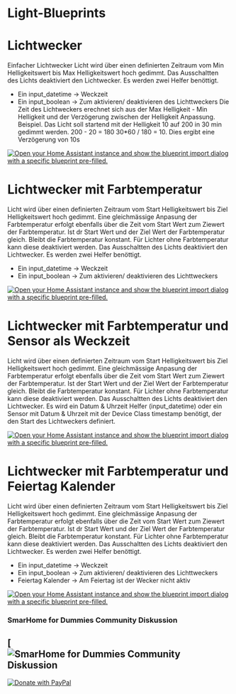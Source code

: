 # Light-Blueprints

  # Lichtwecker 
   Einfacher Lichtwecker 
   Licht wird über einen definierten Zeitraum vom Min Helligkeitswert bis Max Helligkeitswert hoch gedimmt.
   Das Ausschaltten des Lichts  deaktiviert den Lichtwecker.
   Es werden zwei Helfer benöttigt.
   - Ein input_datetime -> Weckzeit
   - Ein input_boolean -> Zum aktivieren/ deaktivieren des Lichttweckers
   Die Zeit des Lichtweckers erechnet sich aus der Max Helligkeit - Min Helligkeit und der Verzögerung zwischen der Helligkeit Anpassung.
   Beispiel. Das Licht soll startend mit der Helligkeit 10 auf 200 in 30 min gedimmt werden. 200 - 20 = 180
   30*60 / 180  = 10. Dies  ergibt eine Verzögerung von 10s
   
[![Open your Home Assistant instance and show the blueprint import dialog with a specific blueprint pre-filled.](https://my.home-assistant.io/badges/blueprint_import.svg)](https://my.home-assistant.io/redirect/blueprint_import/?blueprint_url=https%3A%2F%2Fgithub.com%2FSmartHomeForDummies%2FLight-Blueprints%2Fblob%2Fmain%2FLichtwecker.yaml)
    
  # Lichtwecker mit Farbtemperatur
   Licht wird über einen definierten Zeitraum vom Start Helligkeitswert bis Ziel Helligkeitswert hoch gedimmt.
   Eine gleichmässige Anpasung der Farbtemperatur erfolgt ebenfalls über die Zeit vom Start Wert zum Ziewert der Farbtemperatur.
   Ist dr Start Wert und der Ziel Wert der Farbtemperatur gleich. Bleibt die Farbtemperatur konstant.
   Für Lichter ohne Farbtemperatur kann diese deaktiviert werden.
   Das Ausschaltten des Lichts deaktiviert den Lichtwecker. 
   Es werden zwei Helfer benöttigt.
   - Ein input_datetime -> Weckzeit
   - Ein input_boolean -> Zum aktivieren/ deaktivieren des Lichttweckers
  
[![Open your Home Assistant instance and show the blueprint import dialog with a specific blueprint pre-filled.](https://my.home-assistant.io/badges/blueprint_import.svg)](https://my.home-assistant.io/redirect/blueprint_import/?blueprint_url=https%3A%2F%2Fgithub.com%2FSmartHomeForDummies%2FLight-Blueprints%2Fblob%2Fmain%2FLichtwecker_mit_Farbtemperatur.yaml)
    
  # Lichtwecker mit Farbtemperatur und Sensor als Weckzeit
   Licht wird über einen definierten Zeitraum vom Start Helligkeitswert bis Ziel Helligkeitswert hoch gedimmt.
   Eine gleichmässige Anpasung der Farbtemperatur erfolgt ebenfalls über die Zeit vom Start Wert zum Ziewert der Farbtemperatur.
   Ist der Start Wert und der Ziel Wert der Farbtemperatur gleich. Bleibt die Farbtemperatur konstant.
   Für Lichter ohne Farbtemperatur kann diese deaktiviert werden.
   Das Ausschaltten des Lichts deaktiviert den Lichtwecker. 
   Es wird ein Datum & Uhrzeit Helfer (input_datetime) oder ein Sensor mit Datum & Uhrzeit mit der Device Class timestamp benötigt,
   der den Start des Lichtweckers definiert.
   
[![Open your Home Assistant instance and show the blueprint import dialog with a specific blueprint pre-filled.](https://my.home-assistant.io/badges/blueprint_import.svg)](https://my.home-assistant.io/redirect/blueprint_import/?blueprint_url=https%3A%2F%2Fgithub.com%2FSmartHomeForDummies%2FLight-Blueprints%2Fblob%2Fmain%2FLichtwecker_mit_Farbtemperatur_und_Sensor_als_Weckzeit.yaml)

  # Lichtwecker mit Farbtemperatur und Feiertag Kalender
   Licht wird über einen definierten Zeitraum vom Start Helligkeitswert bis Ziel Helligkeitswert hoch gedimmt.
   Eine gleichmässige Anpasung der Farbtemperatur erfolgt ebenfalls über die Zeit vom Start Wert zum Ziewert der Farbtemperatur.
   Ist dr Start Wert und der Ziel Wert der Farbtemperatur gleich. Bleibt die Farbtemperatur konstant.
   Für Lichter ohne Farbtemperatur kann diese deaktiviert werden.
   Das Ausschaltten des Lichts deaktiviert den Lichtwecker. 
   Es werden zwei Helfer benöttigt.
   - Ein input_datetime -> Weckzeit
   - Ein input_boolean -> Zum aktivieren/ deaktivieren des Lichttweckers
   - Feiertag Kalender -> Am Feiertag ist der Wecker nicht aktiv

[![Open your Home Assistant instance and show the blueprint import dialog with a specific blueprint pre-filled.](https://my.home-assistant.io/badges/blueprint_import.svg)](https://my.home-assistant.io/redirect/blueprint_import/?blueprint_url=https%3A%2F%2Fgithub.com%2FSmartHomeForDummies%2FLight-Blueprints%2Fblob%2Fmain%2FLichtwecker_mit_Farbtemperatur_Feiertag_Kalender.yaml)
### SmarHome for Dummies Community Diskussion

[![SmarHome for Dummies Community Diskussion](https://community-discourse.smarthome-for-dummies.de/t/blueprint-einfacher-lichtwecker/53)
-----
[![Donate with PayPal](https://www.paypalobjects.com/webstatic/mktg/Logo/pp-logo-200px.png)
](https://community.smarthome-for-dummies.de/donate)





